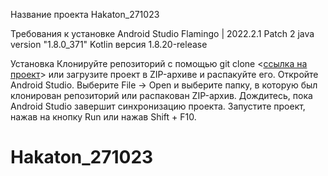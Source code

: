 Название проекта
Hakaton_271023

Требования к установке
Android Studio Flamingo | 2022.2.1 Patch 2
java version "1.8.0_371"
Kotlin версия 1.8.20-release

Установка
Клонируйте репозиторий с помощью git clone <[ссылка на проект](https://github.com/EltanIT/Hakaton_271023/new/master?readme=1)> или загрузите проект в ZIP-архиве и распакуйте его.
Откройте Android Studio.
Выберите File -> Open и выберите папку, в которую был клонирован репозиторий или распакован ZIP-архив.
Дождитесь, пока Android Studio завершит синхронизацию проекта.
Запустите проект, нажав на кнопку Run или нажав Shift + F10.

# Hakaton_271023
